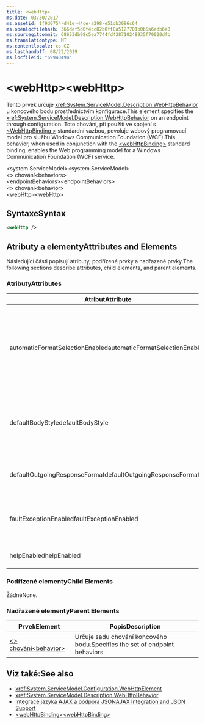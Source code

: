 ```yaml
---
title: <webHttp>
ms.date: 03/30/2017
ms.assetid: 1f9d0754-d41e-44ce-a298-e51cb3096c64
ms.openlocfilehash: 366def5d0f4cc82b0ff0a5127701b0b5a6adb6a0
ms.sourcegitcommit: 68653db98c5ea7744fd438710248935f70020dfb
ms.translationtype: MT
ms.contentlocale: cs-CZ
ms.lasthandoff: 08/22/2019
ms.locfileid: "69940494"
---
```

# <a name="webhttp"></a><span data-ttu-id="40fab-101">\<webHttp></span><span class="sxs-lookup"><span data-stu-id="40fab-101">\<webHttp></span></span>
<span data-ttu-id="40fab-102">Tento prvek určuje <xref:System.ServiceModel.Description.WebHttpBehavior> u koncového bodu prostřednictvím konfigurace.</span><span class="sxs-lookup"><span data-stu-id="40fab-102">This element specifies the <xref:System.ServiceModel.Description.WebHttpBehavior> on an endpoint through configuration.</span></span> <span data-ttu-id="40fab-103">Toto chování, při použití ve spojení s [ \<WebHttpBinding >](webhttpbinding.md) standardní vazbou, povoluje webový programovací model pro službu Windows Communication Foundation (WCF).</span><span class="sxs-lookup"><span data-stu-id="40fab-103">This behavior, when used in conjunction with the [\<webHttpBinding>](webhttpbinding.md) standard binding, enables the Web programming model for a Windows Communication Foundation (WCF) service.</span></span>  
  
 <span data-ttu-id="40fab-104">\<system.ServiceModel></span><span class="sxs-lookup"><span data-stu-id="40fab-104">\<system.ServiceModel></span></span>  
<span data-ttu-id="40fab-105">\<> chování</span><span class="sxs-lookup"><span data-stu-id="40fab-105">\<behaviors></span></span>  
<span data-ttu-id="40fab-106">\<endpointBehaviors></span><span class="sxs-lookup"><span data-stu-id="40fab-106">\<endpointBehaviors></span></span>  
<span data-ttu-id="40fab-107">\<> chování</span><span class="sxs-lookup"><span data-stu-id="40fab-107">\<behavior></span></span>  
<span data-ttu-id="40fab-108">\<webHttp></span><span class="sxs-lookup"><span data-stu-id="40fab-108">\<webHttp></span></span>  
  
## <a name="syntax"></a><span data-ttu-id="40fab-109">Syntaxe</span><span class="sxs-lookup"><span data-stu-id="40fab-109">Syntax</span></span>  
  
```xml  
<webHttp />
```  
  
## <a name="attributes-and-elements"></a><span data-ttu-id="40fab-110">Atributy a elementy</span><span class="sxs-lookup"><span data-stu-id="40fab-110">Attributes and Elements</span></span>  
 <span data-ttu-id="40fab-111">Následující části popisují atributy, podřízené prvky a nadřazené prvky.</span><span class="sxs-lookup"><span data-stu-id="40fab-111">The following sections describe attributes, child elements, and parent elements.</span></span>  
  
### <a name="attributes"></a><span data-ttu-id="40fab-112">Atributy</span><span class="sxs-lookup"><span data-stu-id="40fab-112">Attributes</span></span>  
  
|<span data-ttu-id="40fab-113">Atribut</span><span class="sxs-lookup"><span data-stu-id="40fab-113">Attribute</span></span>|<span data-ttu-id="40fab-114">Popis</span><span class="sxs-lookup"><span data-stu-id="40fab-114">Description</span></span>|  
|---------------|-----------------|  
|<span data-ttu-id="40fab-115">automaticFormatSelectionEnabled</span><span class="sxs-lookup"><span data-stu-id="40fab-115">automaticFormatSelectionEnabled</span></span>|<span data-ttu-id="40fab-116">Pokud je tato vlastnost nastavena na `true`hodnotu, infrastruktura WCF určí nejvhodnější formát, který se má použít.</span><span class="sxs-lookup"><span data-stu-id="40fab-116">When this property is set to `true`, the WCF infrastructure determines the best format to use.</span></span> <span data-ttu-id="40fab-117">Automatický výběr formátu je ve výchozím nastavení zakázán pro účely zpětné kompatibility.</span><span class="sxs-lookup"><span data-stu-id="40fab-117">Automatic format selection is disabled by default for backwards compatibility.</span></span> <span data-ttu-id="40fab-118">Automatický výběr formátu lze povolit prostřednictvím kódu programu nebo prostřednictvím konfigurace.</span><span class="sxs-lookup"><span data-stu-id="40fab-118">Automatic format selection can be enabled programmatically or through configuration.</span></span>|  
|<span data-ttu-id="40fab-119">defaultBodyStyle</span><span class="sxs-lookup"><span data-stu-id="40fab-119">defaultBodyStyle</span></span>|<span data-ttu-id="40fab-120">Určuje výchozí styl textu vrácených zpráv.</span><span class="sxs-lookup"><span data-stu-id="40fab-120">Specifies the default body style of returned messages.</span></span> <span data-ttu-id="40fab-121">Další informace najdete v tématech <xref:System.ServiceModel.Web.WebMessageBodyStyle> a [formátování webového HTTP WCF](../../../wcf/feature-details/wcf-web-http-formatting.md).</span><span class="sxs-lookup"><span data-stu-id="40fab-121">For more information, see <xref:System.ServiceModel.Web.WebMessageBodyStyle> and [WCF Web HTTP Formatting](../../../wcf/feature-details/wcf-web-http-formatting.md).</span></span>|  
|<span data-ttu-id="40fab-122">defaultOutgoingResponseFormat</span><span class="sxs-lookup"><span data-stu-id="40fab-122">defaultOutgoingResponseFormat</span></span>|<span data-ttu-id="40fab-123">Určuje výchozí formát odchozí odpovědi pro zprávy.</span><span class="sxs-lookup"><span data-stu-id="40fab-123">Specifies the default outgoing response format for messages.</span></span> <span data-ttu-id="40fab-124">Další informace najdete v tématu [formátování webového HTTP WCF](../../../wcf/feature-details/wcf-web-http-formatting.md).</span><span class="sxs-lookup"><span data-stu-id="40fab-124">For more information, see [WCF Web HTTP Formatting](../../../wcf/feature-details/wcf-web-http-formatting.md).</span></span>|  
|<span data-ttu-id="40fab-125">faultExceptionEnabled</span><span class="sxs-lookup"><span data-stu-id="40fab-125">faultExceptionEnabled</span></span>|<span data-ttu-id="40fab-126">Získá nebo nastaví příznak určující, zda je FaultException generována při vnitřní chybě serveru (kód stavu HTTP: 500) dojde k chybě.</span><span class="sxs-lookup"><span data-stu-id="40fab-126">Gets or sets the flag that specifies whether a FaultException is generated when an internal server error (HTTP status code: 500) occurs.</span></span>|  
|<span data-ttu-id="40fab-127">helpEnabled</span><span class="sxs-lookup"><span data-stu-id="40fab-127">helpEnabled</span></span>|<span data-ttu-id="40fab-128">Získává nebo nastavuje hodnotu, která určuje, jestli je povolená stránka pro usnadnění.</span><span class="sxs-lookup"><span data-stu-id="40fab-128">Gets or sets a value that determines if the Help page is enabled.</span></span>|  
  
### <a name="child-elements"></a><span data-ttu-id="40fab-129">Podřízené elementy</span><span class="sxs-lookup"><span data-stu-id="40fab-129">Child Elements</span></span>  
 <span data-ttu-id="40fab-130">Žádné</span><span class="sxs-lookup"><span data-stu-id="40fab-130">None.</span></span>  
  
### <a name="parent-elements"></a><span data-ttu-id="40fab-131">Nadřazené elementy</span><span class="sxs-lookup"><span data-stu-id="40fab-131">Parent Elements</span></span>  
  
|<span data-ttu-id="40fab-132">Prvek</span><span class="sxs-lookup"><span data-stu-id="40fab-132">Element</span></span>|<span data-ttu-id="40fab-133">Popis</span><span class="sxs-lookup"><span data-stu-id="40fab-133">Description</span></span>|  
|-------------|-----------------|  
|[<span data-ttu-id="40fab-134">\<> chování</span><span class="sxs-lookup"><span data-stu-id="40fab-134">\<behavior></span></span>](behavior-of-endpointbehaviors.md)|<span data-ttu-id="40fab-135">Určuje sadu chování koncového bodu.</span><span class="sxs-lookup"><span data-stu-id="40fab-135">Specifies the set of endpoint behaviors.</span></span>|  
  
## <a name="see-also"></a><span data-ttu-id="40fab-136">Viz také:</span><span class="sxs-lookup"><span data-stu-id="40fab-136">See also</span></span>

- <xref:System.ServiceModel.Configuration.WebHttpElement>
- <xref:System.ServiceModel.Description.WebHttpBehavior>
- [<span data-ttu-id="40fab-137">Integrace jazyka AJAX a podpora JSON</span><span class="sxs-lookup"><span data-stu-id="40fab-137">AJAX Integration and JSON Support</span></span>](../../../wcf/feature-details/ajax-integration-and-json-support.md)
- [<span data-ttu-id="40fab-138">\<webHttpBinding></span><span class="sxs-lookup"><span data-stu-id="40fab-138">\<webHttpBinding></span></span>](webhttpbinding.md)
